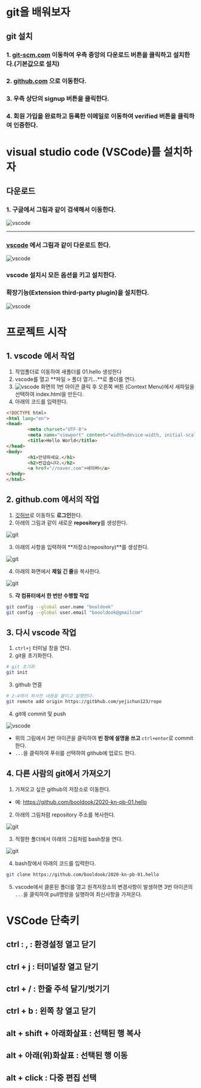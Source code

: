 # git을 배워보자
## git 설치
### 1. [git-scm.com](https://git-scm.com) 이동하여 우측 중앙의 다운로드 버튼을 클릭하고 설치한다.(기본값으로 설치)
### 2. [github.com](https://github.com) 으로 이동한다.
### 3. 우측 상단의 **signup** 버튼을 클릭한다.
### 4. 회원 가입을 완료하고 등록한 이메일로 이동하여 verified 버튼을 클릭하여 인증한다.

# visual studio code (VSCode)를 설치하자
## 다운로드
### 1. 구글에서 그림과 같이 검색해서 이동한다.
![vscode](./img/c01.jpg)


---

### [vscode](https://code.visualstudio.com/download) 에서 그림과 같이 다운로드 한다.
![vscode](./img/c02.jpg)

### vscode 설치시 모든 옵션을 키고 설치한다.

### 확장기능(Extension third-party plugin)을 설치한다.

![vscode](.img/c09.jpg)


# 프로젝트 시작
## 1. vscode 에서 작업
1. 작업폴더로 이동하여 새폴더를 01.hello 생성한다
2. vscode를 열고 **파일 > 폴더 열기...**로 폴더를 연다.
3. ![vscode](./img/c03.jpg) 화면의 1번 아이콘 클릭 후 오른쪽 버튼 (Context Menu)에서 새파일을 선택하여 index.html을 만든다.
4. 아래의 코드를 입력한다.
```html
<!DOCTYPE html>
<html lang="en">
<head>
		<meta charset="UTF-8">
		<meta name="viewport" content="width=device-width, initial-scale=1.0">
		<title>Hello World</title>
</head>
<body>
		<h1>안녕하세요.</h1>
		<h2>반갑습니다.</h2>
		<a href="//naver.com">네이버</a>
</body>
</html>
```

## 2. github.com 에서의 작업
1. [깃허브](https://github.com)로 이동하도 **로그인**한다.
2. 아래의 그림과 같이 새로운 **repository**를 생성한다.

![git](./img/c04.jpg)

3. 아래의 사항을 입력하여 **저장소(repository)**를 생성한다.

![git](./img/c05.jpg)

4. 아래의 화면에서 **제일 긴 줄**을 복사한다.

![git](./img/c06.jpg)

5. **각 컴퓨터에서 한 번만 수행할 작업**
```bash
git config --global user.name "booldook"
git config --global user.email "boooldook@gmailcom"
```

## 3. 다시 vscode 작업
1.  ```ctrl+j``` 터미널 창을 연다.
2. git을 초기화한다.
```bash
# git 초기화
git init
```

3. github 연결
```bash
# 2-4에서 복사한 내용을 붙이고 실행한다.
git remote add origin https://gitbhub.com/yejichun123/repo
```

4. git에 commit 및 push

![vscode](./img/c03.jpg)

- 위의 그림에서 3번 아이콘을 클릭하여 **빈 창에 설명을 쓰고** ```ctrl+enter```로 commit한다.
- ```...```을 클릭하여 푸쉬를 선택하여 github에 업로드 한다.


## 4. 다른 사람의 git에서 가져오기
1. 가져오고 싶은 github의 저장소로 이동한다.
- 예: https://github.com/booldook/2020-kn-pb-01.hello
2. 아래의 그림처럼 repository 주소를 복사한다.

![git](./img/c07.jpg)

3. 적절한 폴더에서 아래의 그림처럼 bash창을 연다.

![git](./img/c08.jpg)

4. bash창에서 아래의 코드를 입력한다.
```bash
git clone https://github.com/booldook/2020-kn-pb-01.hello
```

5. vscode에서 클론된 폴더를 열고 원격저장소의 변경사항이 발생하면 3번 아이콘의 ```...```을 클릭하여 pull명령을 실행하여 최신사항을 가져온다.


# VSCode 단축키
## **ctrl : ,** : 환경설정 열고 닫기
## **ctrl + j** : 터미널창 열고 닫기
## **ctrl + /** : 한줄 주석 달기/벗기기
## **ctrl + b** : 왼쪽 창 열고 닫기
## **alt + shift + 아래화살표** : 선택된 행 복사
## **alt + 아래(위)화살표** : 선택된 행 이동
## **alt + click** : 다중 편집 선택